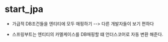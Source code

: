 # start_jpa


* 가급적 DB조건들을 엔티티에 모두 매핑하기 
  --> 다른 개발자들이 보기 편하다
  
 * 스프링부트는 엔티티의 카멜케이스를 DB매핑할 떄 언더스코어로 자동 변환 해준다.
 
